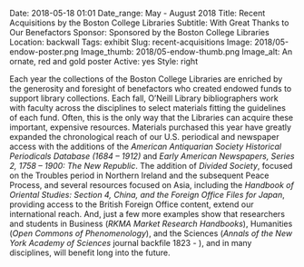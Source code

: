 Date: 2018-05-18 01:01 
Date_range: May - August 2018
Title: Recent Acquisitions by the Boston College Libraries
Subtitle: With Great Thanks to Our Benefactors
Sponsor: Sponsored by the Boston College Libraries
Location: backwall
Tags: exhibit
Slug: recent-acquisitions
Image: 2018/05-endow-poster.png
Image_thumb: 2018/05-endow-thumb.png
Image_alt: An ornate, red and gold poster
Active: yes
Style: right

Each year the collections of the Boston College Libraries are enriched by the generosity and foresight of benefactors who created endowed funds to support library collections.  Each fall, O’Neill Library bibliographers work with faculty across the disciplines to select materials fitting the guidelines of each fund.  Often, this is the only way that the Libraries can acquire these important, expensive resources.  Materials purchased this year have greatly expanded the chronological reach of our U.S. periodical and newspaper access with the additions of the <em>American Antiquarian Society Historical Periodicals Database (1684 – 1912)</em> and <em>Early American Newspapers, Series 2, 1758 – 1900:  The New Republic</em>.  The addition of <em>Divided Society</em>, focused on the Troubles period in Northern Ireland and the subsequent Peace Process, and several resources focused on Asia, including the <em>Handbook of Oriental Studies: Section 4, China, and the Foreign Office Files for Japan</em>, providing access to the British Foreign Office content, extend our international reach. And, just a few more examples show that researchers and students in Business (<em>RKMA Market Research Handbooks</em>), Humanities (<em>Open Commons of Phenomenology</em>), and the Sciences (<em>Annals of the New York Academy of Sciences</em> journal backfile 1823 - ), and in many disciplines, will benefit long into the future.